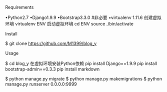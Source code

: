 Requirements

•Python2.7
•Django1.9.9 
•Bootstrap3.3.0  #非必要
•virtualenv 1.11.6
创建虚拟环境 virtualenv ENV
启动虚拟环境
cd ENV
source ./bin/activate


Install

$ git clone https://github.com/M1399/blog_y


Usage

$ cd blog_y
在虚拟环境安装Python依赖
    pip install Django==1.9.9 
    pip install bootstrap-admin==0.3.3
    pip install markdown

$ python manage.py migrate
$ python manage.py makemigrations
$ python manage.py runserver 0.0.0.0:9999



